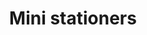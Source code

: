 ---
title: "Mini stationers"
url: /kollam/mini-stationers-mini-bhavanthekkumcheriputhoor/
shop: office supplies
---